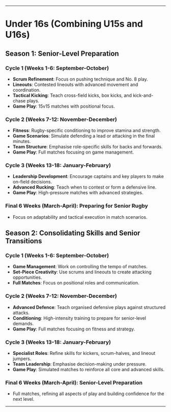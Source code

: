 ---

# Under 16s (Combining U15s and U16s)

## Season 1: Senior-Level Preparation

### Cycle 1 (Weeks 1-6: September-October)
- **Scrum Refinement**: Focus on pushing technique and No. 8 play.
- **Lineouts**: Contested lineouts with advanced movement and coordination.
- **Tactical Kicking**: Teach cross-field kicks, box kicks, and kick-and-chase plays.
- **Game Play**: 15v15 matches with positional focus.

### Cycle 2 (Weeks 7-12: November-December)
- **Fitness**: Rugby-specific conditioning to improve stamina and strength.
- **Game Scenarios**: Simulate defending a lead or attacking in the final minutes.
- **Team Structure**: Emphasise role-specific skills for backs and forwards.
- **Game Play**: Full matches focusing on game management.

### Cycle 3 (Weeks 13-18: January-February)
- **Leadership Development**: Encourage captains and key players to make on-field decisions.
- **Advanced Rucking**: Teach when to contest or form a defensive line.
- **Game Play**: High-pressure matches with advanced strategies.

### Final 6 Weeks (March-April): Preparing for Senior Rugby
- Focus on adaptability and tactical execution in match scenarios.

## Season 2: Consolidating Skills and Senior Transitions

### Cycle 1 (Weeks 1-6: September-October)
- **Game Management**: Work on controlling the tempo of matches.
- **Set-Piece Creativity**: Use scrums and lineouts to create attacking opportunities.
- **Full Matches**: Focus on positional roles and communication.

### Cycle 2 (Weeks 7-12: November-December)
- **Advanced Defence**: Teach organised defensive plays against structured attacks.
- **Conditioning**: High-intensity training to prepare for senior-level demands.
- **Game Play**: Full matches focusing on fitness and strategy.

### Cycle 3 (Weeks 13-18: January-February)
- **Specialist Roles**: Refine skills for kickers, scrum-halves, and lineout jumpers.
- **Team Leadership**: Emphasise decision-making under pressure.
- **Game Play**: Simulated matches to reinforce all core and advanced skills.

### Final 6 Weeks (March-April): Senior-Level Preparation
- Full matches, refining all aspects of play and building confidence for the next level.

---